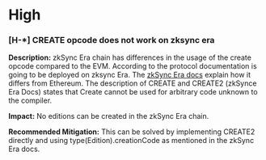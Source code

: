 # High
### [H-*] CREATE opcode does not work on zksync era

**Description:** zkSync Era chain has differences in the usage of the create opcode compared to the EVM. According to the protocol documentation is going to be deployed on zksync Era. 
The [zkSync Era docs](https://era.zksync.io/docs/reference/architecture/differences-with-ethereum.html#create-create2) explain how it differs from Ethereum. The description of CREATE and CREATE2 (zkSynce Era Docs) states that Create cannot be used for arbitrary code unknown to the compiler.

**Impact:**
No editions can be created in the zkSync Era chain.

**Recommended Mitigation:**
This can be solved by implementing CREATE2 directly and using type(Edition).creationCode as mentioned in the zkSync Era docs.




